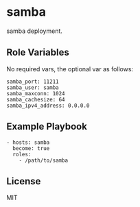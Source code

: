 samba
==============

samba deployment.


Role Variables
--------------
No required vars, the optional var as follows:

```
samba_port: 11211
samba_user: samba
samba_maxconn: 1024
samba_cachesize: 64
samba_ipv4_address: 0.0.0.0
```


Example Playbook
----------------

```
- hosts: samba
  become: true
  roles:
    - /path/to/samba
```


License
-------

MIT

